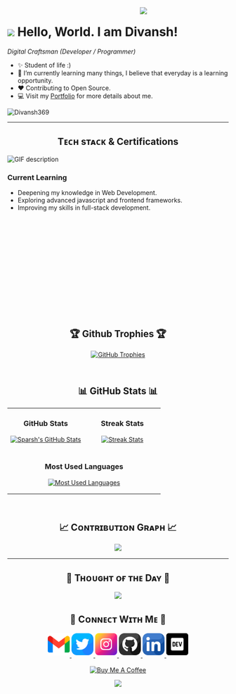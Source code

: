 <!--Night Owl image-->
<div>
  <img align="right" width="40%" src="https://www.pngall.com/wp-content/uploads/2016/07/Space-Transparent.png">
</div>

<!--Header Name-->
# <img src="https://emojis.slackmojis.com/emojis/images/1531849430/4246/blob-sunglasses.gif?1531849430" width="30"/> Hello, World. I am Divansh! 
*Digital Craftsman (Developer / Programmer)*
<br /> 

<!--Start Intro-->               
<p align="left"> </p>

- ✨ Student of life :)
- 🌱 I’m currently learning many things, I believe that everyday is a learning opportunity.
- ❤ Contributing to Open Source.
- 💻 Visit my [Portfolio](https://divansh369.github.io/Portfolio/) for more details about me.
<!--End Intro-->

<!--Profile Count Badge-->
<p align="left">
  <img src="https://komarev.com/ghpvc/?username=Divansh369&label=Profile%20views&color=770677&style=for-the-badge&logo=star" alt="Divansh369" style="padding-right:20px;" />
</p>

---


<!--Languages and Tools Section-->       
<h2 align="center">Tᴇᴄʜ sᴛᴀᴄᴋ & Certifications</h2> 
<picture>
  <source media="(prefers-color-scheme: dark)" srcset="./Skills_Animation_Dark.gif">
  <source media="(prefers-color-scheme: light)" srcset="./Skills_Animation_White.gif">
  <img align="left" alt="GIF description" src="./Skills_Animation_White.gif">
</picture>
<br />

<h3 align="left">Current Learning</h3>
<ul align="left">
  <li>Deepening my knowledge in Web Development.</li>
  <li>Exploring advanced javascript and frontend frameworks.</li>
  <li>Improving my skills in full-stack development.</li>
</ul>
  

</br >
</br >
</br >
</br ></br >
</br ></br >
</br ></br >
</br ></br >
</br ></br >

<!--Trophies Section-->   
<h2 align="center">🏆 Github Trophies 🏆</h2>
<p align="center">
  <a href="https://github.com/Divansh369">
    <picture>
      <source media="(prefers-color-scheme: dark)" srcset="https://github-profile-trophy.vercel.app/?username=Divansh369&no-bg=true&row=2&column=6&margin-w=20&margin-h=20&theme=monokai">
      <source media="(prefers-color-scheme: light)" srcset="https://github-profile-trophy.vercel.app/?username=Divansh369&no-bg=true&row=2&column=6&margin-w=20&margin-h=20">
      <img alt="GitHub Trophies" src="https://github-profile-trophy.vercel.app/?username=Divansh369&no-bg=true&no-frame=true&row=2&column=6&margin-w=20&margin-h=20">
    </picture>
  </a>
</p>
<br />

<!-- Github stats Table -->
<h2 align="center">📊 GitHub Stats 📊</h2>

<table width="100%">
  <tr>
    <td width="50%">
      <h3 align="center"><strong>GitHub Stats</strong></h3>
      <p align="center">
        <a href="https://github.com/Divansh369">
          <img align="center" src="https://github-readme-stats.vercel.app/api?username=Divansh369&count_private=true&show_icons=true&theme=nightowl&bg_color=0,000000,441350&title_color=c56a90&text_color=ffffff&rank_icon=github&hide=prs,issues,contribs&show=reviews,prs_merged,prs_merged_percentage" alt="Sparsh's GitHub Stats" />
        </a>
      </p>
    </td>
    <td width="50%">
      <h3 align="center"><strong>Streak Stats</strong></h3>
      <p align="center">
        <a href="https://github.com/Divansh369">
          <img align="center" src="https://streak-stats.demolab.com?user=Divansh369&theme=nightowl&background=0,000000,441350&fire=ffeb95&ring=ffeb95&sideNums=ffffff&sideLabels=ffffff&dates=c56a90&currStreakNum=ffffff" alt="Streak Stats" />
        </a>
      </p>
    </td>
  </tr>
  <tr>
    <td colspan="2">
      <h3 align="center"><strong>Most Used Languages</strong></h3>
      <p align="center">
        <a href="https://github.com/Divansh369">
          <img align="center" height="450" width="940" src="https://github-readme-stats.vercel.app/api/top-langs/?username=Divansh369&repo=canvascraft&theme=nightowl&show_owner=true&bg_color=0,000000,441350&title_color=c56a90&text_color=ffffff" alt="Most Used Languages" />
        </a>
      </p>
    </td>
  </tr>
</table>
<br />

<!--Contribution Graph-->
<h2 align="center">📈 Cᴏɴᴛʀɪʙᴜᴛɪᴏɴ Gʀᴀᴘʜ 📈</h2>
<div align="center">
    <img src="https://github-readme-activity-graph.vercel.app/graph?username=Divansh369&bg_color=220a28&&color=ffffff&line=c56a90&point=ffeb95&area=false&hide_border=false" border-radius="15">
</div>

---

<!--Dynamic Quote card updates everyday at 12 PM--> 
<h2 align="center">🌟 Tʜᴏᴜɢʜᴛ ᴏғ ᴛʜᴇ Dᴀʏ 🌟</h2>









<!--STARTS_HERE_QUOTE_CARD-->
<p align="center">
    <img src="https://readme-daily-quotes.vercel.app/api?author=W.%20Clement%20Stone&quote=Success%20is%20achieved%20and%20maintained%20by%20those%20who%20try%20and%20keep%20trying.%20&theme=dark&bg_color=220a28&author_color=ffeb95&accent_color=c56a90">
</p>
<!--ENDS_HERE_QUOTE_CARD-->










<!--Contact Section--> 

<h2 align="center">🤝 Cᴏɴɴᴇᴄᴛ Wɪᴛʜ Mᴇ 🤝 </h2>
<div align="center">
  
<a href="mailto:divanshthebest@gmail.com" target="_blank">
<img src="./gmail.png" width=50 height=50 alt="divanshthebest@gmail.com" style="margin-bottom: 5px;" />
</a>

<a href="https://x.com/Divansh69" target="_blank">
<img src="./twitter.png" width=50 height=50 alt="Divansh369" style="margin-bottom: 5px;" />
</a>

<a href="https://www.instagram.com/divansh69" target="_blank">
<img src="./instagram.png" width=50 height=50 alt="Divansh369" style="margin-bottom: 5px;" />
</a>

<a href="https://www.github.com/Divansh369" target="_blank">
<img src="./github.png" width=50 height=50 alt="Divansh369" style="margin-bottom: 5px;" />
</a>

<a href="https://www.linkedin.com/in/divansh-prasad-893b05230/" target="_blank">
<img src="./linkedin.png" width=50 height=50 alt="Divansh369" style="margin-bottom: 5px;" />
</a>

<a href="https://dev.to/divansh369" target="_blank">
<img src="./dev_to.png" width=50 height=50 alt="Divansh369" style="margin-bottom: 5px;" />
</a>
</div>
<br/>

<!--Buy me a coffee-->
<div align="center">
<a href="https://buymeacoffee.com/divansh369" target="_blank"><img src="https://cdn.buymeacoffee.com/buttons/v2/default-yellow.png" alt="Buy Me A Coffee" style="height: 40px !important;width: 200px !important;" ></a>
</div>


<!--Footer--> 
<p align="center">
  <img src="https://capsule-render.vercel.app/api?type=waving&color=gradient&height=65&section=footer"/>
</p>

